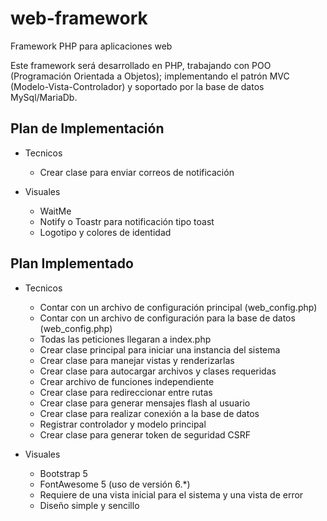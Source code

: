 # web-framework
Framework PHP para aplicaciones web

Este framework será desarrollado en PHP, trabajando con POO (Programación Orientada a Objetos); implementando el patrón MVC (Modelo-Vista-Controlador) y soportado por la base de datos MySql/MariaDb.

## Plan de Implementación

- Tecnicos
    - Crear clase para enviar correos de notificación

- Visuales
    - WaitMe
    - Notify o Toastr para notificación tipo toast
    - Logotipo y colores de identidad

## Plan Implementado
- Tecnicos
    - Contar con un archivo de configuración principal (web_config.php)
    - Contar con un archivo de configuración para la base de datos (web_config.php)
    - Todas las peticiones llegaran a index.php
    - Crear clase principal para iniciar una instancia del sistema
    - Crear clase para manejar vistas y renderizarlas
    - Crear clase para autocargar archivos y clases requeridas
    - Crear archivo de funciones independiente
    - Crear clase para redireccionar entre rutas
    - Crear clase para generar mensajes flash al usuario
    - Crear clase para realizar conexión a la base de datos
    - Registrar controlador y modelo principal
    - Crear clase para generar token de seguridad CSRF

- Visuales
    - Bootstrap 5 
    - FontAwesome 5 (uso de versión 6.*)
    - Requiere de una vista inicial para el sistema y una vista de error
    - Diseño simple y sencillo
